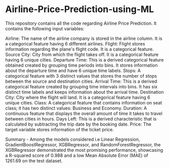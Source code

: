 # Airline-Price-Prediction-using-ML
This repository contains all the code regarding Airline Price Prediction. It contains the following input variables:


Airline: The name of the airline company is stored in the airline column. It is a categorical feature having 6 different airlines.
Flight: Flight stores information regarding the plane's flight code. It is a categorical feature.
Source City: City from which the flight takes off. It is a categorical feature having 6 unique cities.
Departure Time: This is a derived categorical feature obtained created by grouping time periods into bins. It stores information about the departure time and have 6 unique time labels.
Stops: A categorical feature with 3 distinct values that stores the number of stops between the source and destination cities.
Arrival Time: This is a derived categorical feature created by grouping time intervals into bins. It has six distinct time labels and keeps information about the arrival time.
Destination City: City where the flight will land. It is a categorical feature having 6 unique cities.
Class: A categorical feature that contains information on seat class; it has two distinct values: Business and Economy.
Duration: A continuous feature that displays the overall amount of time it takes to travel between cities in hours.
Days Left: This is a derived characteristic that is calculated by subtracting the trip date by the booking date.
Price: The target variable stores information of the ticket price.

Summary -
Among the models considered i.e Linear Regression, GradientBoostRegressor, XGBRegressor, and RandomForestRegressor, the XGBRegressor demonstrated the most promising performance, showcasing a R-squared score of 0.988 and a low Mean Absolute Error (MAE) of 1261.69 on the test dataset.
